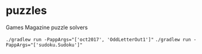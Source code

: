# puzzles
Games Magazine puzzle solvers

```./gradlew run -PappArgs="['oct2017', 'OddLetterOut1']"```
```./gradlew run -PappArgs="['sudoku.Sudoku']"```

